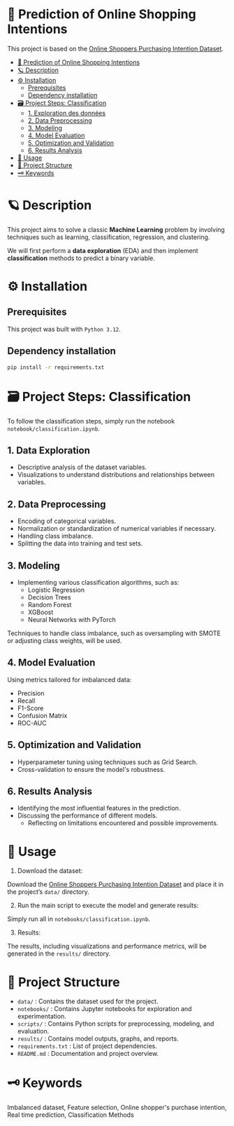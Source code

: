 # 🔮 Prediction of Online Shopping Intentions

This project is based on the [Online Shoppers Purchasing Intention Dataset](https://archive.ics.uci.edu/dataset/468/online+shoppers+purchasing+intention+dataset).

- [🔮 Prediction of Online Shopping Intentions](#-prediction-of-online-shopping-intentions)
- [🪐 Description](#-description)
- [⚙️ Installation](#️-installation)
  - [Prerequisites](#prerequisites)
  - [Dependency installation](#dependency-installation)
- [🗃️ Project Steps: Classification](#️-project-steps-classification)
  - [1. Exploration des données](#1-exploration-des-données)
  - [2. Data Preprocessing](#2-data-preprocessing)
  - [3. Modeling](#3-modeling)
  - [4. Model Evaluation](#4-model-evaluation)
  - [5. Optimization and Validation](#5-optimization-and-validation)
  - [6. Results Analysis](#6-results-analysis)
- [🚀 Usage](#-usage)
- [🕋 Project Structure](#-project-structure)
- [🗝️ Keywords](#️-keywords)


# 🪐 Description

This project aims to solve a classic **Machine Learning** problem by involving techniques such as learning, classification, regression, and clustering.

We will first perform a **data exploration** (EDA) and then implement **classification** methods to predict a binary variable.

# ⚙️ Installation

## Prerequisites
This project was built with `Python 3.12`.

## Dependency installation

```bash
pip install -r requirements.txt
```

# 🗃️ Project Steps: Classification

To follow the classification steps, simply run the notebook `notebook/classification.ipynb`.

## 1. Data Exploration

- Descriptive analysis of the dataset variables.
- Visualizations to understand distributions and relationships between variables.

## 2. Data Preprocessing

- Encoding of categorical variables.
- Normalization or standardization of numerical variables if necessary.
- Handling class imbalance.
- Splitting the data into training and test sets.

## 3. Modeling

- Implementing various classification algorithms, such as:
   - Logistic Regression
   - Decision Trees
   - Random Forest
   - XGBoost
   - Neural Networks with PyTorch

Techniques to handle class imbalance, such as oversampling with SMOTE or adjusting class weights, will be used.

## 4. Model Evaluation

Using metrics tailored for imbalanced data:
- Precision
- Recall
- F1-Score
- Confusion Matrix
- ROC-AUC

## 5. Optimization and Validation

- Hyperparameter tuning using techniques such as Grid Search.
- Cross-validation to ensure the model's robustness.

## 6. Results Analysis

- Identifying the most influential features in the prediction.
- Discussing the performance of different models.
  - Reflecting on limitations encountered and possible improvements.

# 🚀 Usage

1. Download the dataset:

Download the [Online Shoppers Purchasing Intention Dataset](https://archive.ics.uci.edu/dataset/468/online+shoppers+purchasing+intention+dataset) and place it in the project’s `data/` directory.

2. Run the main script to execute the model and generate results:

Simply run all in `notebooks/classification.ipynb`.

3. Results:

The results, including visualizations and performance metrics, will be generated in the `results/` directory.

# 🕋 Project Structure
- `data/` : Contains the dataset used for the project.
- `notebooks/` : Contains Jupyter notebooks for exploration and experimentation.
- `scripts/` : Contains Python scripts for preprocessing, modeling, and evaluation.
- `results/` : Contains model outputs, graphs, and reports.
- `requirements.txt` : List of project dependencies.
- `README.md` : Documentation and project overview.

# 🗝️ Keywords

Imbalanced dataset, Feature selection, Online shopper's purchase intention, Real time prediction, Classification Methods